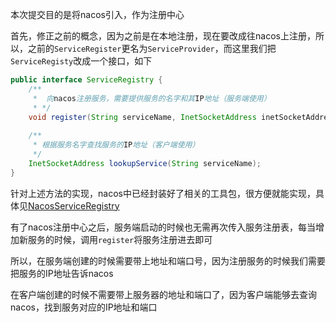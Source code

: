 本次提交目的是将nacos引入，作为注册中心

首先，修正之前的概念，因为之前是在本地注册，现在要改成往nacos上注册，所以，之前的`ServiceRegister`更名为`ServiceProvider`，而这里我们把`ServiceRegisty`改成一个接口，如下

```java
public interface ServiceRegistry {
    /**
     *  向nacos注册服务，需要提供服务的名字和其IP地址（服务端使用）
     * */
    void register(String serviceName, InetSocketAddress inetSocketAddress);
    
    /**
     * 根据服务名字查找服务的IP地址（客户端使用）
     */
    InetSocketAddress lookupService(String serviceName);
}
```
针对上述方法的实现，nacos中已经封装好了相关的工具包，很方便就能实现，具体见[NacosServiceRegistry](../rpc-core/src/main/java/yangxcc/nacos/NacosServiceRegistry.java)

有了nacos注册中心之后，服务端启动的时候也无需再次传入服务注册表，每当增加新服务的时候，调用`register`将服务注册进去即可

所以，在服务端创建的时候需要带上地址和端口号，因为注册服务的时候我们需要把服务的IP地址告诉nacos

在客户端创建的时候不需要带上服务器的地址和端口了，因为客户端能够去查询nacos，找到服务对应的IP地址和端口
